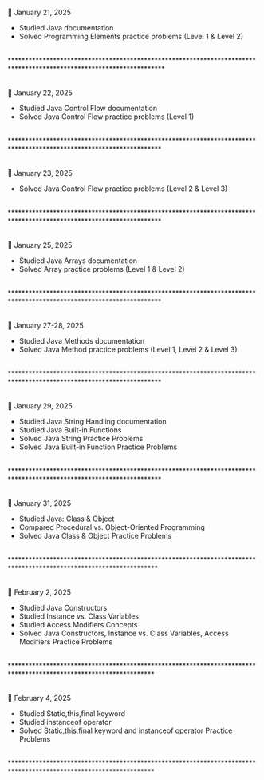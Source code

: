 <div class="entry">
    <p class="date">📌 January 21, 2025</p>
    <ul>
        <li>Studied Java documentation </li>
        <li>Solved Programming Elements practice problems (Level 1 & Level 2) </li>
    </ul>
</div>
<br>
********************************************************************************************************************
<br><br>


<div class="entry">
    <p class="date">📌 January 22, 2025</p>
    <ul>
        <li>Studied Java Control Flow documentation </li>
        <li>Solved Java Control Flow practice problems (Level 1) </li>
    </ul>
</div>
<br>
*******************************************************************************************************************
<br><br>

<div class="entry">
    <p class="date">📌 January 23, 2025</p>
    <ul>
        <li>Solved Java Control Flow practice problems (Level 2 & Level 3) </li>
    </ul>
</div>
<br>
*******************************************************************************************************************
<br><br>

<div class="entry">
    <p class="date">📌 January 25, 2025</p>
    <ul>
        <li>Studied Java Arrays documentation </li>
        <li>Solved Array practice problems (Level 1 & Level 2) </li>
    </ul>
</div>
<br>
*******************************************************************************************************************
<br><br>

<div class="entry">
    <p class="date">📌 January 27-28, 2025</p>
    <ul>
        <li>Studied Java Methods documentation </li>
        <li>Solved Java Method practice problems (Level 1, Level 2 & Level 3) </li>
    </ul>
</div>
<br>
*******************************************************************************************************************
<br><br>

<div class="entry">
    <p class="date">📌 January 29, 2025</p>
    <ul>
        <li>Studied Java String Handling documentation </li>
        <li>Studied Java Built-in Functions </li>
        <li>Solved Java String Practice Problems </li>
        <li>Solved Java Built-in Function Practice Problems </li>
    </ul>
</div>
<br>
*******************************************************************************************************************
<br><br>

<div class="entry">
    <p class="date">📌 January 31, 2025</p>
    <ul>
        <li>Studied Java: Class & Object </li>
        <li>Compared Procedural vs. Object-Oriented Programming </li>
        <li>Solved Java Class & Object Practice Problems </li>
    </ul>
</div>
<br>
******************************************************************************************************************
<br><br>

<div class="entry">
    <p class="date">📌 February 2, 2025</p>
    <ul>
        <li>Studied Java Constructors </li>
        <li>Studied Instance vs. Class Variables </li>
        <li>Studied Access Modifiers Concepts </li>
        <li>Solved Java Constructors, Instance vs. Class Variables, Access Modifiers Practice Problems</li>
    </ul>
</div>
<br>
*****************************************************************************************************************
<br><br>

<div class="entry">
    <p class="date">📌 February 4, 2025</p>
    <ul>
        <li>Studied Static,this,final keyword</li>
        <li>Studied instanceof operator </li>
        <li>Solved  Static,this,final keyword and instanceof operator Practice Problems </li>
    </ul>
</div>
<br>
*****************************************************************************************************************
<br><br>